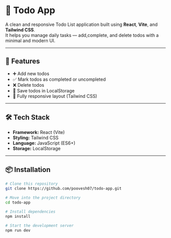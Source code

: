 # 📝 Todo App

A clean and responsive Todo List application built using **React**, **Vite**, and **Tailwind CSS**.  
It helps you manage daily tasks — add,complete, and delete todos with a minimal and modern UI.

---

## 🚀 Features
- ➕ Add new todos  
- ✅ Mark todos as completed or uncompleted  
- ❌ Delete todos  
- 💾 Save todos in LocalStorage  
- 📱 Fully responsive layout (Tailwind CSS)  

---

## 🛠️ Tech Stack
- **Framework:** React (Vite)  
- **Styling:** Tailwind CSS  
- **Language:** JavaScript (ES6+)  
- **Storage:** LocalStorage  

---

## 📦 Installation

```bash
# Clone this repository
git clone https://github.com/poovesh07/todo-app.git

# Move into the project directory
cd todo-app

# Install dependencies
npm install

# Start the development server
npm run dev
